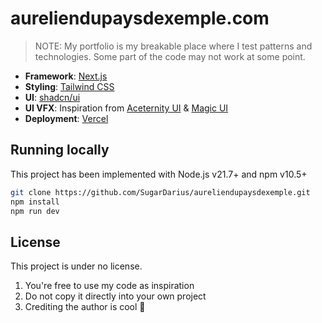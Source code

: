 # aureliendupaysdexemple.com

> NOTE: My portfolio is my breakable place where I test patterns and technologies. Some part of the code may not work at some point.

- **Framework**: [Next.js](https://nextjs.org/)
- **Styling**: [Tailwind CSS](https://tailwindcss.com)
- **UI**: [shadcn/ui](https://ui.shadcn.com/)
- **UI VFX**: Inspiration from [
  Aceternity UI](https://ui.aceternity.com/) & [Magic UI](https://magicui.design/)
- **Deployment**: [Vercel](https://vercel.com)

## Running locally

This project has been implemented with Node.js v21.7+ and npm v10.5+

```bash
git clone https://github.com/SugarDarius/aureliendupaysdexemple.git
npm install
npm run dev
```

## License

This project is under no license.

1. You're free to use my code as inspiration
2. Do not copy it directly into your own project
3. Crediting the author is cool 🙂
